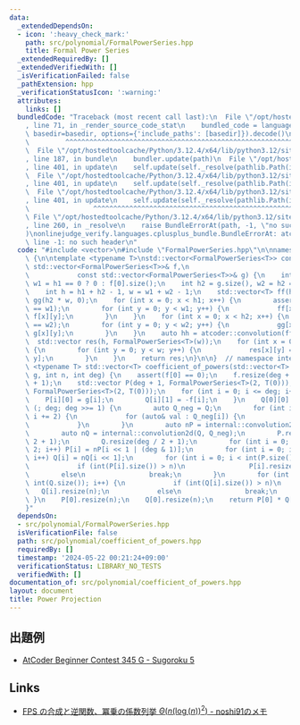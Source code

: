 ```yaml
---
data:
  _extendedDependsOn:
  - icon: ':heavy_check_mark:'
    path: src/polynomial/FormalPowerSeries.hpp
    title: Formal Power Series
  _extendedRequiredBy: []
  _extendedVerifiedWith: []
  _isVerificationFailed: false
  _pathExtension: hpp
  _verificationStatusIcon: ':warning:'
  attributes:
    links: []
  bundledCode: "Traceback (most recent call last):\n  File \"/opt/hostedtoolcache/Python/3.12.4/x64/lib/python3.12/site-packages/onlinejudge_verify/documentation/build.py\"\
    , line 71, in _render_source_code_stat\n    bundled_code = language.bundle(stat.path,\
    \ basedir=basedir, options={'include_paths': [basedir]}).decode()\n          \
    \         ^^^^^^^^^^^^^^^^^^^^^^^^^^^^^^^^^^^^^^^^^^^^^^^^^^^^^^^^^^^^^^^^^^^^^^^^^^^^^^^^^\n\
    \  File \"/opt/hostedtoolcache/Python/3.12.4/x64/lib/python3.12/site-packages/onlinejudge_verify/languages/cplusplus.py\"\
    , line 187, in bundle\n    bundler.update(path)\n  File \"/opt/hostedtoolcache/Python/3.12.4/x64/lib/python3.12/site-packages/onlinejudge_verify/languages/cplusplus_bundle.py\"\
    , line 401, in update\n    self.update(self._resolve(pathlib.Path(included), included_from=path))\n\
    \  File \"/opt/hostedtoolcache/Python/3.12.4/x64/lib/python3.12/site-packages/onlinejudge_verify/languages/cplusplus_bundle.py\"\
    , line 401, in update\n    self.update(self._resolve(pathlib.Path(included), included_from=path))\n\
    \  File \"/opt/hostedtoolcache/Python/3.12.4/x64/lib/python3.12/site-packages/onlinejudge_verify/languages/cplusplus_bundle.py\"\
    , line 401, in update\n    self.update(self._resolve(pathlib.Path(included), included_from=path))\n\
    \                ^^^^^^^^^^^^^^^^^^^^^^^^^^^^^^^^^^^^^^^^^^^^^^^^^^^^^^^^^\n \
    \ File \"/opt/hostedtoolcache/Python/3.12.4/x64/lib/python3.12/site-packages/onlinejudge_verify/languages/cplusplus_bundle.py\"\
    , line 260, in _resolve\n    raise BundleErrorAt(path, -1, \"no such header\"\
    )\nonlinejudge_verify.languages.cplusplus_bundle.BundleErrorAt: atcoder/convolution.hpp:\
    \ line -1: no such header\n"
  code: "#include <vector>\n#include \"FormalPowerSeries.hpp\"\n\nnamespace internal\
    \ {\n\ntemplate <typename T>\nstd::vector<FormalPowerSeries<T>> convolution2d(const\
    \ std::vector<FormalPowerSeries<T>>& f,\n                                    \
    \            const std::vector<FormalPowerSeries<T>>& g) {\n    int h1 = f.size(),\
    \ w1 = h1 == 0 ? 0 : f[0].size();\n    int h2 = g.size(), w2 = h2 == 0 ? 0 : g[0].size();\n\
    \    int h = h1 + h2 - 1, w = w1 + w2 - 1;\n    std::vector<T> ff(h1 * w, 0),\
    \ gg(h2 * w, 0);\n    for (int x = 0; x < h1; x++) {\n        assert(f[x].size()\
    \ == w1);\n        for (int y = 0; y < w1; y++) {\n            ff[x * w + y] =\
    \ f[x][y];\n        }\n    }\n    for (int x = 0; x < h2; x++) {\n        assert(g[x].size()\
    \ == w2);\n        for (int y = 0; y < w2; y++) {\n            gg[x * w + y] =\
    \ g[x][y];\n        }\n    }\n    auto hh = atcoder::convolution(ff, gg);\n  \
    \  std::vector res(h, FormalPowerSeries<T>(w));\n    for (int x = 0; x < h; x++)\
    \ {\n        for (int y = 0; y < w; y++) {\n            res[x][y] = hh[x * w +\
    \ y];\n        }\n    }\n    return res;\n}\n\n}  // namespace internal\n\ntemplate\
    \ <typename T> std::vector<T> coefficient_of_powers(std::vector<T> f, std::vector<T>\
    \ g, int n, int deg) {\n    assert(f[0] == 0);\n    f.resize(deg + 1);\n    g.resize(deg\
    \ + 1);\n    std::vector P(deg + 1, FormalPowerSeries<T>(2, T(0))), Q(deg + 1,\
    \ FormalPowerSeries<T>(2, T(0)));\n    for (int i = 0; i <= deg; i++) {\n    \
    \    P[i][0] = g[i];\n        Q[i][1] = -f[i];\n    }\n    Q[0][0] = 1;\n    for\
    \ (; deg; deg >>= 1) {\n        auto Q_neg = Q;\n        for (int i = 1; i < int(Q_neg.size());\
    \ i += 2) {\n            for (auto& val : Q_neg[i]) {\n                val = -val;\n\
    \            }\n        }\n        auto nP = internal::convolution2d(P, Q_neg);\n\
    \        auto nQ = internal::convolution2d(Q, Q_neg);\n        P.resize(deg /\
    \ 2 + 1);\n        Q.resize(deg / 2 + 1);\n        for (int i = 0; i <= deg /\
    \ 2; i++) P[i] = nP[i << 1 | (deg & 1)];\n        for (int i = 0; i <= deg / 2;\
    \ i++) Q[i] = nQ[i << 1];\n        for (int i = 0; i < int(P.size()); i++) {\n\
    \            if (int(P[i].size()) > n)\n                P[i].resize(n);\n    \
    \        else\n                break;\n        }\n        for (int i = 0; i <\
    \ int(Q.size()); i++) {\n            if (int(Q[i].size()) > n)\n             \
    \   Q[i].resize(n);\n            else\n                break;\n        }\n   \
    \ }\n    P[0].resize(n);\n    Q[0].resize(n);\n    return P[0] * Q[0].inv();\n\
    }"
  dependsOn:
  - src/polynomial/FormalPowerSeries.hpp
  isVerificationFile: false
  path: src/polynomial/coefficient_of_powers.hpp
  requiredBy: []
  timestamp: '2024-05-22 00:21:24+09:00'
  verificationStatus: LIBRARY_NO_TESTS
  verifiedWith: []
documentation_of: src/polynomial/coefficient_of_powers.hpp
layout: document
title: Power Projection
---
```


## 出題例
- [AtCoder Beginner Contest 345 G - Sugoroku 5](https://atcoder.jp/contests/abc345/tasks/abc345_g)

## Links
- [FPS の合成と逆関数、冪乗の係数列挙 $\Theta(n (\log(n)) ^ 2)$ - noshi91のメモ](https://noshi91.hatenablog.com/entry/2024/03/16/224034)
